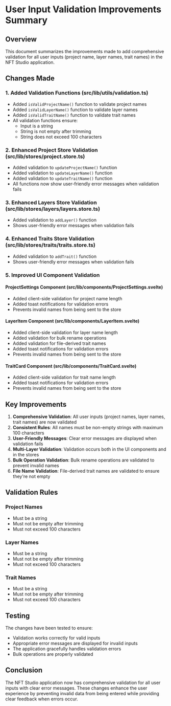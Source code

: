 # User Input Validation Improvements Summary

## Overview
This document summarizes the improvements made to add comprehensive validation for all user inputs (project name, layer names, trait names) in the NFT Studio application.

## Changes Made

### 1. Added Validation Functions (src/lib/utils/validation.ts)
- Added `isValidProjectName()` function to validate project names
- Added `isValidLayerName()` function to validate layer names
- Added `isValidTraitName()` function to validate trait names
- All validation functions ensure:
  - Input is a string
  - String is not empty after trimming
  - String does not exceed 100 characters

### 2. Enhanced Project Store Validation (src/lib/stores/project.store.ts)
- Added validation to `updateProjectName()` function
- Added validation to `updateLayerName()` function
- Added validation to `updateTraitName()` function
- All functions now show user-friendly error messages when validation fails

### 3. Enhanced Layers Store Validation (src/lib/stores/layers/layers.store.ts)
- Added validation to `addLayer()` function
- Shows user-friendly error messages when validation fails

### 4. Enhanced Traits Store Validation (src/lib/stores/traits/traits.store.ts)
- Added validation to `addTrait()` function
- Shows user-friendly error messages when validation fails

### 5. Improved UI Component Validation

#### ProjectSettings Component (src/lib/components/ProjectSettings.svelte)
- Added client-side validation for project name length
- Added toast notifications for validation errors
- Prevents invalid names from being sent to the store

#### LayerItem Component (src/lib/components/LayerItem.svelte)
- Added client-side validation for layer name length
- Added validation for bulk rename operations
- Added validation for file-derived trait names
- Added toast notifications for validation errors
- Prevents invalid names from being sent to the store

#### TraitCard Component (src/lib/components/TraitCard.svelte)
- Added client-side validation for trait name length
- Added toast notifications for validation errors
- Prevents invalid names from being sent to the store

## Key Improvements

1. **Comprehensive Validation**: All user inputs (project names, layer names, trait names) are now validated
2. **Consistent Rules**: All names must be non-empty strings with maximum 100 characters
3. **User-Friendly Messages**: Clear error messages are displayed when validation fails
4. **Multi-Layer Validation**: Validation occurs both in the UI components and in the stores
5. **Bulk Operation Validation**: Bulk rename operations are validated to prevent invalid names
6. **File Name Validation**: File-derived trait names are validated to ensure they're not empty

## Validation Rules

### Project Names
- Must be a string
- Must not be empty after trimming
- Must not exceed 100 characters

### Layer Names
- Must be a string
- Must not be empty after trimming
- Must not exceed 100 characters

### Trait Names
- Must be a string
- Must not be empty after trimming
- Must not exceed 100 characters

## Testing
The changes have been tested to ensure:
- Validation works correctly for valid inputs
- Appropriate error messages are displayed for invalid inputs
- The application gracefully handles validation errors
- Bulk operations are properly validated

## Conclusion
The NFT Studio application now has comprehensive validation for all user inputs with clear error messages. These changes enhance the user experience by preventing invalid data from being entered while providing clear feedback when errors occur.